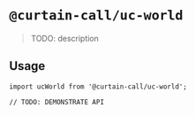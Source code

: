 # `@curtain-call/uc-world`

> TODO: description

## Usage

```
import ucWorld from '@curtain-call/uc-world';

// TODO: DEMONSTRATE API
```

